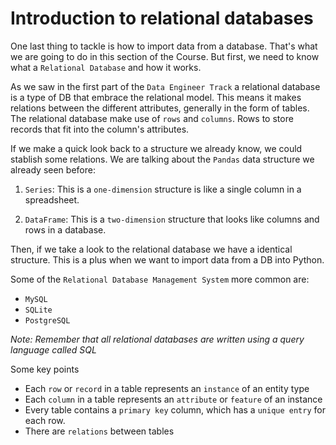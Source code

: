 # Introduction to relational databases

One last thing to tackle is how to import data from a database. That's what we are going to do in this section of the Course. But first, we need to know what a `Relational Database` and how it works.

As we saw in the first part of the `Data Engineer Track` a relational database is a type of DB that embrace the relational model. This means it makes relations between the different attributes, generally in the form of tables. The relational database make use of `rows` and `columns`. Rows to store records that fit into the column's attributes.

If we make a quick look back to a structure we already know, we could stablish some relations. We are talking about the `Pandas` data structure we already seen before:

1. `Series`: This is a `one-dimension` structure is like a single column in a spreadsheet.

2. `DataFrame`: This is a `two-dimension` structure that looks like columns and rows in a database.

Then, if we take a look to the relational database we have a identical structure. This is a plus when we want to import data from a DB into Python.

Some of the `Relational Database Management System` more common are:

- `MySQL`
- `SQLite`
- `PostgreSQL`

*Note: Remember that all relational databases are written using a query language called SQL*

Some key points

- Each `row` or `record` in a table represents an `instance` of an entity type
- Each `column` in a table represents an `attribute` or `feature` of an instance
- Every table contains a `primary key` column, which has a `unique entry` for each row.
- There are `relations` between tables
